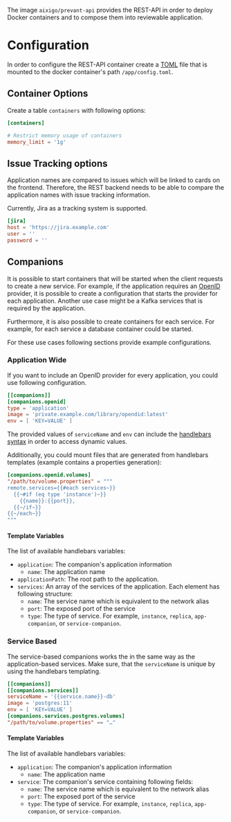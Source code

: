 The image `aixigo/prevant-api` provides the REST-API in order to deploy Docker containers and to compose them into reviewable application.

# Configuration

In order to configure the REST-API container create a [TOML](https://github.com/toml-lang/toml) file that is mounted to the docker container's path `/app/config.toml`.

## Container Options

Create a table `containers` with following options:

```toml
[containers]

# Restrict memory usage of containers
memory_limit = '1g'
```

## Issue Tracking options

Application names are compared to issues which will be linked to cards on the frontend. Therefore, the REST backend needs to be able to compare the application names with issue tracking information.

Currently, Jira as a tracking system is supported.

```toml
[jira]
host = 'https://jira.example.com'
user = ''
password = ''
```

## Companions

It is possible to start containers that will be started when the client requests to create a new service. For example, if the application requires an [OpenID](https://en.wikipedia.org/wiki/OpenID_Connect) provider, it is possible to create a configuration that starts the provider for each application. Another use case might be a Kafka services that is required by the application.

Furthermore, it is also possible to create containers for each service. For example, for each service a database container could be started.

For these use cases following sections provide example configurations.

### Application Wide

If you want to include an OpenID provider for every application, you could use following configuration.

```toml
[[companions]]
[companions.openid]
type = 'application'
image = 'private.example.com/library/opendid:latest'
env = [ 'KEY=VALUE' ]
```

The provided values of `serviceName` and `env` can include the [handlebars syntax](https://handlebarsjs.com/) in order to access dynamic values.

Additionally, you could mount files that are generated from handlebars templates (example contains a properties generation):

```toml
[companions.openid.volumes]
"/path/to/volume.properties" = """
remote.services={{#each services~}}
  {{~#if (eq type 'instance')~}}
    {{name}}:{{port}},
  {{~/if~}}
{{~/each~}}
"""
```

#### Template Variables

The list of available handlebars variables:

- `application`: The companion's application information
  - `name`: The application name
- `applicationPath`: The root path to the application.
- `services`: An array of the services of the application. Each element has following structure:
  - `name`: The service name which is equivalent to the network alias
  - `port`: The exposed port of the service
  - `type`: The type of service. For example, `instance`, `replica`, `app-companion`, or `service-companion`.

### Service Based

The service-based companions works the in the same way as the application-based services. Make sure, that the `serviceName` is unique by using the handlebars templating.

```toml
[[companions]]
[[companions.services]]
serviceName = '{{service.name}}-db'
image = 'postgres:11'
env = [ 'KEY=VALUE' ]
[companions.services.postgres.volumes]
"/path/to/volume.properties" == "…"
```


#### Template Variables

The list of available handlebars variables:

- `application`: The companion's application information
  - `name`: The application name
- `service`: The companion's service containing following fields:
  - `name`: The service name which is equivalent to the network alias
  - `port`: The exposed port of the service
  - `type`: The type of service. For example, `instance`, `replica`, `app-companion`, or `service-companion`.
